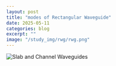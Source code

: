 ```yaml
---
layout: post
title: "modes of Rectangular Waveguide"
date: 2025-05-11
categories: blog
excerpt: ""
image: "/study_img/rwg/rwg.png"
---
```


<head>
<script type="text/x-mathjax-config"> MathJax.Hub.Config({ TeX: { equationNumbers: { autoNumber: "all" } } }); </script>
       <script type="text/x-mathjax-config">
         MathJax.Hub.Config({
           tex2jax: {
             inlineMath: [ ['$','$'], ["\\(","\\)"] ],
             displayMath: [['$$','$$']],
             processEscapes: true
           }
         });
       </script>
       <script src="https://cdn.mathjax.org/mathjax/latest/MathJax.js?config=TeX-AMS-MML_HTMLorMML" type="text/javascript"></script>
</head>

<img src="/blog_img/rwg/confinement.png" alt="Slab and Channel Waveguides" style="width: auto; height: auto;"/>
